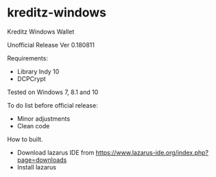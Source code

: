 # kreditz-windows
Kreditz Windows Wallet

Unofficial Release
Ver 0.180811

Requirements:
- Library Indy 10
- DCPCrypt

Tested on Windows 7, 8.1 and 10

To do list before official release:
- Minor adjustments
- Clean code

How to built.
- Download lazarus IDE from https://www.lazarus-ide.org/index.php?page=downloads
- Install lazarus

